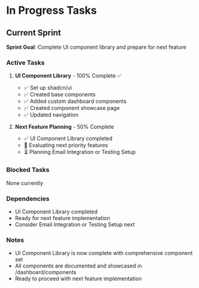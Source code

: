 # In Progress Tasks

## Current Sprint
**Sprint Goal**: Complete UI component library and prepare for next feature

### Active Tasks
1. **UI Component Library** - 100% Complete ✅
   - ✅ Set up shadcn/ui
   - ✅ Created base components
   - ✅ Added custom dashboard components
   - ✅ Created component showcase page
   - ✅ Updated navigation

2. **Next Feature Planning** - 50% Complete
   - ✅ UI Component Library completed
   - 🔄 Evaluating next priority features
   - ⏳ Planning Email Integration or Testing Setup

### Blocked Tasks
None currently

### Dependencies
- UI Component Library completed
- Ready for next feature implementation
- Consider Email Integration or Testing Setup next

### Notes
- UI Component Library is now complete with comprehensive component set
- All components are documented and showcased in /dashboard/components
- Ready to proceed with next feature implementation 
